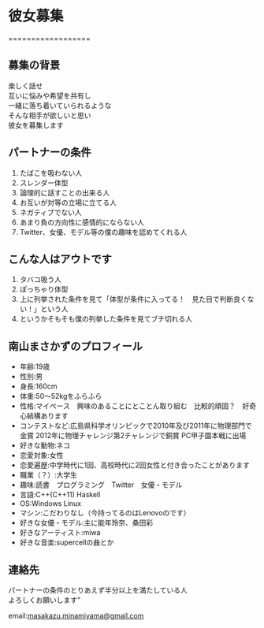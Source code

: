 # 彼女募集
==================
## 募集の背景

楽しく話せ  
互いに悩みや希望を共有し  
一緒に落ち着いていられるような  
そんな相手が欲しいと思い  
彼女を募集します  

## パートナーの条件

1. たばこを吸わない人
2. スレンダー体型
3. 論理的に話すことの出来る人
4. お互いが対等の立場に立てる人
5. ネガティブでない人
6. あまり負の方向性に感情的にならない人
7. Twitter、女優、モデル等の僕の趣味を認めてくれる人

## こんな人はアウトです

1. タバコ吸う人
2. ぽっちゃり体型
3. 上に列挙された条件を見て「体型が条件に入ってる！　見た目で判断良くない！」という人
4. というかそもそも僕の列挙した条件を見てブチ切れる人

## 南山まさかずのプロフィール

* 年齢:19歳
* 性別:男
* 身長:160cm
* 体重:50～52kgをふらふら
* 性格:マイペース　興味のあることにとことん取り組む　比較的頑固？　好奇心結構あります
* コンテストなど:広島県科学オリンピックで2010年及び2011年に物理部門で金賞 2012年に物理チャレンジ第2チャレンジで銅賞 PC甲子園本戦に出場
* 好きな動物:ネコ
* 恋愛対象:女性
* 恋愛遍歴:中学時代に1回、高校時代に2回女性と付き合ったことがあります
* 職業（？）:大学生
* 趣味:読書　プログラミング　Twitter　女優・モデル
* 言語:C++(C++11) Haskell
* OS:Windows Linux
* マシン:こだわりなし（今持ってるのはLenovoのです）
* 好きな女優・モデル:主に能年玲奈、桑田彩
* 好きなアーティスト:miwa
* 好きな音楽:supercellの曲とか

## 連絡先

パートナーの条件のとりあえず半分以上を満たしている人  
よろしくお願いします”  

email:masakazu.minamiyama@gmail.com
